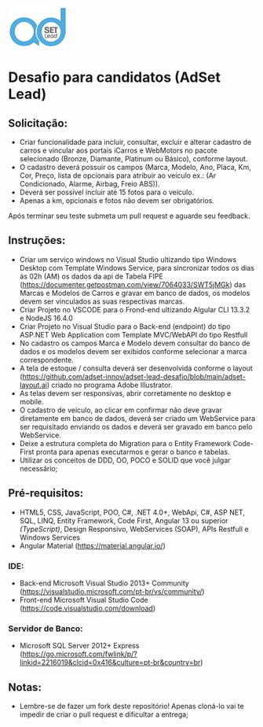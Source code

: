 <img src="https://github.com/adset-innov/adset-lead-desafio/blob/main/adset-lead.png">

# Desafio para candidatos (AdSet Lead)

## Solicitação:

- Criar funcionalidade para incluir, consultar, excluir e alterar cadastro de carros e vincular aos portais iCarros e WebMotors no pacote selecionado (Bronze, Diamante, Platinum ou Básico), conforme layout.
- O cadastro deverá possuir os campos (Marca, Modelo, Ano, Placa, Km, Cor, Preço, lista de opcionais para atribuir ao veículo ex.: (Ar Condicionado, Alarme, Airbag, Freio ABS)).
- Deverá ser possível incluir até 15 fotos para o veículo.
- Apenas a km, opcionais e fotos não devem ser obrigatórios.

Após terminar seu teste submeta um pull request e aguarde seu feedback.

## Instruções:
- Criar um serviço windows no Visual Studio ultizando tipo Windows Desktop com Template Windows Service, para sincronizar todos os dias ás 02h (AM) os dados da api de Tabela FIPE (https://documenter.getpostman.com/view/7064033/SWT5jMGk) das Marcas e Modelos de Carros e gravar em banco de dados, os modelos devem ser vinculados as suas respectivas marcas.
- Criar Projeto no VSCODE para o Frond-end ultizando Algular CLI 13.3.2 e NodeJS 16.4.0
- Criar Projeto no Visual Studio para o Back-end (endpoint) do tipo ASP.NET Web Application com Template MVC/WebAPI do tipo Restfull
- No cadastro os campos Marca e Modelo devem consultar do banco de dados e os modelos devem ser exibidos conforme selecionar a marca correspondente.
- A tela de estoque / consulta deverá ser desenvolvida conforme o layout (https://github.com/adset-innov/adset-lead-desafio/blob/main/adset-layout.ai) criado no programa Adobe Illustrator.
- As telas devem ser responsivas, abrir corretamente no desktop e mobile.
- O cadastro de veículo, ao clicar em confirmar não deve gravar diretamente em banco de dados, deverá ser criado um WebService para ser requisitado enviando os dados e deverá ser gravado em banco pelo WebService.
- Deixe a estrutura completa do Migration para o Entity Framework Code-First pronta para apenas executarmos e gerar o banco e tabelas.
- Utilizar os conceitos de DDD, OO, POCO e SOLID que você julgar necessário;

## Pré-requisitos:
- HTML5, CSS, JavaScript, POO, C#, .NET 4.0+, WebApi, C#, ASP NET, SQL, LINQ, Entity Framework, Code First, Angular 13 ou superior *(TypeScript)*, Design Responsivo, WebServices (SOAP), APIs Restfull e Windows Services
- Angular Material (https://material.angular.io/)

### IDE:
 - Back-end Microsoft Visual Studio 2013+ Community (https://visualstudio.microsoft.com/pt-br/vs/community/)
 - Front-end Microsoft Visual Studio Code (https://code.visualstudio.com/download)
 
### Servidor de Banco:
 - Microsoft SQL Server 2012+ Express (https://go.microsoft.com/fwlink/p/?linkid=2216019&clcid=0x416&culture=pt-br&country=br)

## Notas:
* Lembre-se de fazer um fork deste repositório! Apenas cloná-lo vai te impedir de criar o pull request e dificultar a entrega;
